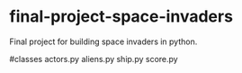 # final-project-space-invaders
Final project for building space invaders in python. 

#classes
actors.py
aliens.py
ship.py
score.py

